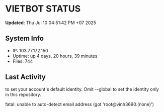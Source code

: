 # VIETBOT STATUS
**Updated**: Thu Jul 10 04:51:42 PM +07 2025

## System Info
- IP: 103.77.172.150
- Uptime: up 4 days, 20 hours, 39 minutes
- Files: 744

## Last Activity

to set your account's default identity.
Omit --global to set the identity only in this repository.

fatal: unable to auto-detect email address (got 'root@vinh3690.(none)')
